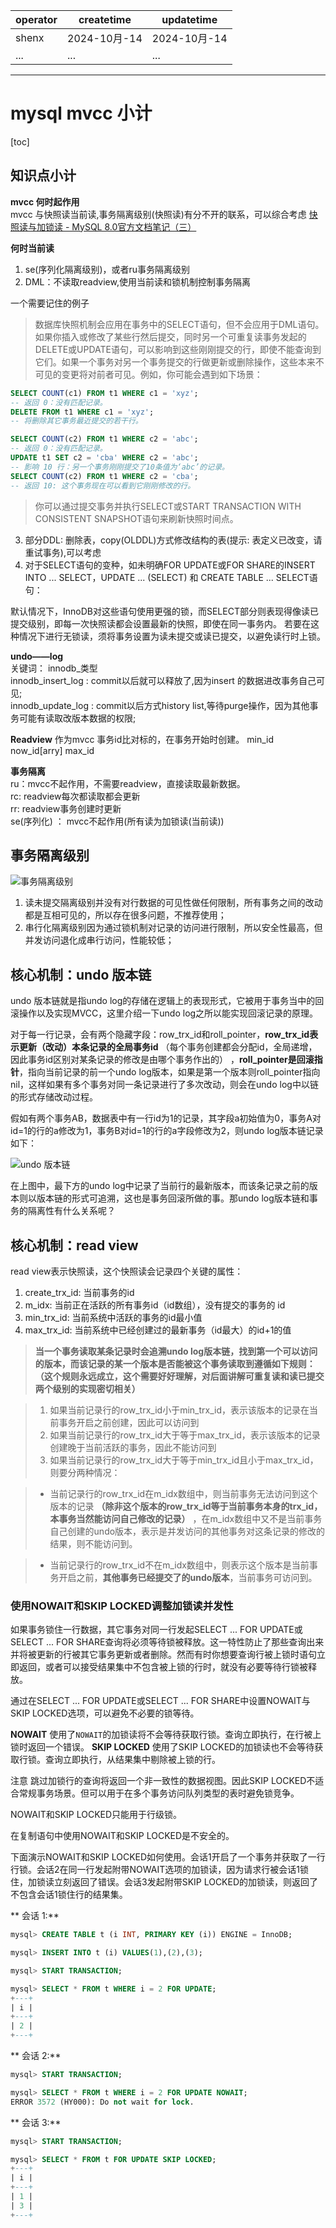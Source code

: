 | operator | createtime | updatetime |
| ---- | ---- | ---- |
| shenx | 2024-10月-14 | 2024-10月-14  |
| ... | ... | ... |
---
# mysql mvcc 小计

[toc]

## 知识点小计

**mvcc 何时起作用**  
mvcc 与快照读当前读,事务隔离级别(快照读)有分不开的联系，可以综合考虑
[快照读与加锁读 - MySQL 8.0官方文档笔记（三）](https://www.cnblogs.com/notayeser/p/14086211.html)  

**何时当前读**  
1. se(序列化隔离级别)，或者ru事务隔离级别
2. DML：不读取readview,使用当前读和锁机制控制事务隔离

一个需要记住的例子
>数据库快照机制会应用在事务中的SELECT语句，但不会应用于DML语句。如果你插入或修改了某些行然后提交，同时另一个可重复读事务发起的DELETE或UPDATE语句，可以影响到这些刚刚提交的行，即使不能查询到它们。如果一个事务对另一个事务提交的行做更新或删除操作，这些本来不可见的变更将对前者可见。例如，你可能会遇到如下场景：

```sql
SELECT COUNT(c1) FROM t1 WHERE c1 = 'xyz';
-- 返回 0：没有匹配记录。
DELETE FROM t1 WHERE c1 = 'xyz';
-- 将删除其它事务最近提交的若干行。

SELECT COUNT(c2) FROM t1 WHERE c2 = 'abc';
-- 返回 0：没有匹配记录。
UPDATE t1 SET c2 = 'cba' WHERE c2 = 'abc';
-- 影响 10 行：另一个事务刚刚提交了10条值为‘abc’的记录。
SELECT COUNT(c2) FROM t1 WHERE c2 = 'cba';
-- 返回 10: 这个事务现在可以看到它刚刚修改的行。
```
>你可以通过提交事务并执行SELECT或START TRANSACTION WITH CONSISTENT SNAPSHOT语句来刷新快照时间点。


3. 部分DDL:  删除表，copy(OLDDL)方式修改结构的表(提示: 表定义已改变，请重试事务),可以考虑
4. 对于SELECT语句的变种，如未明确FOR UPDATE或FOR SHARE的INSERT INTO ... SELECT，UPDATE ... (SELECT) 和 CREATE TABLE ... SELECT语句：

默认情况下，InnoDB对这些语句使用更强的锁，而SELECT部分则表现得像读已提交级别，即每一次快照读都会设置最新的快照，即使在同一事务内。
若要在这种情况下进行无锁读，须将事务设置为读未提交或读已提交，以避免读行时上锁。


**undo——log**  
关键词： innodb_类型  
innodb_insert_log : commit以后就可以释放了,因为insert 的数据进改事务自己可见;  
innodb_update_log : commit以后方式history list,等待purge操作，因为其他事务可能有读取改版本数据的权限;

**Readview**
作为mvcc 事务id比对标的，在事务开始时创建。
min_id   now_id[arry]  max_id

**事务隔离**  
ru：mvcc不起作用，不需要readview，直接读取最新数据。  
rc:  readview每次都读取都会更新  
rr:  readview事务创建时更新  
se(序列化) ： mvcc不起作用(所有读为加锁读(当前读))  

## 事务隔离级别

![事务隔离级别](image/事务隔离级别.png)

1. 读未提交隔离级别并没有对行数据的可见性做任何限制，所有事务之间的改动都是互相可见的，所以存在很多问题，不推荐使用；
2. 串行化隔离级别因为通过锁机制对记录的访问进行限制，所以安全性最高，但并发访问退化成串行访问，性能较低；

## 核心机制：undo 版本链

undo 版本链就是指undo log的存储在逻辑上的表现形式，它被用于事务当中的回滚操作以及实现MVCC，这里介绍一下undo log之所以能实现回滚记录的原理。

对于每一行记录，会有两个隐藏字段：row_trx_id和roll_pointer，**row_trx_id表示更新（改动）本条记录的全局事务id** （每个事务创建都会分配id，全局递增，因此事务id区别对某条记录的修改是由哪个事务作出的） ，**roll_pointer是回滚指针**，指向当前记录的前一个undo log版本，如果是第一个版本则roll_pointer指向nil，这样如果有多个事务对同一条记录进行了多次改动，则会在undo log中以链的形式存储改动过程。

假如有两个事务AB，数据表中有一行id为1的记录，其字段a初始值为0，事务A对id=1的行的a修改为1，事务B对id=1的行的a字段修改为2，则undo log版本链记录如下：

![undo 版本链](<image/undo 版本链.png>)

在上图中，最下方的undo log中记录了当前行的最新版本，而该条记录之前的版本则以版本链的形式可追溯，这也是事务回滚所做的事。那undo log版本链和事务的隔离性有什么关系呢？

## 核心机制：read view

read view表示快照读，这个快照读会记录四个关键的属性：

1. create_trx_id: 当前事务的id
2. m_idx: 当前正在活跃的所有事务id（id数组），没有提交的事务的   id
3. min_trx_id: 当前系统中活跃的事务的id最小值
4. max_trx_id: 当前系统中已经创建过的最新事务（id最大）的id+1的值

> **当一个事务读取某条记录时会追溯undo log版本链，找到第一个可以访问的版本，而该记录的某一个版本是否能被这个事务读取到遵循如下规则：（这个规则永远成立，这个需要好好理解，对后面讲解可重复读和读已提交两个级别的实现密切相关）**   

>1. 如果当前记录行的row_trx_id小于min_trx_id，表示该版本的记录在当前事务开启之前创建，因此可以访问到
>2. 如果当前记录行的row_trx_id大于等于max_trx_id，表示该版本的记录创建晚于当前活跃的事务，因此不能访问到
>3. 如果当前记录行的row_trx_id大于等于min_trx_id且小于max_trx_id，则要分两种情况：  

>* 当前记录行的row_trx_id在m_idx数组中，则当前事务无法访问到这个版本的记录 **（除非这个版本的row_trx_id等于当前事务本身的trx_id，本事务当然能访问自己修改的记录）** ，在m_idx数组中又不是当前事务自己创建的undo版本，表示是并发访问的其他事务对这条记录的修改的结果，则不能访问到。

>* 当前记录行的row_trx_id不在m_idx数组中，则表示这个版本是当前事务开启之前，**其他事务已经提交了的undo版本**，当前事务可访问到。


### 使用NOWAIT和SKIP LOCKED调整加锁读并发性
如果事务锁住一行数据，其它事务对同一行发起SELECT ... FOR UPDATE或SELECT ... FOR SHARE查询将必须等待锁被释放。这一特性防止了那些查询出来并将被更新的行被其它事务更新或者删除。然而有时你想要查询行被上锁时语句立即返回，或者可以接受结果集中不包含被上锁的行时，就没有必要等待行锁被释放。

通过在SELECT ... FOR UPDATE或SELECT ... FOR SHARE中设置NOWAIT与SKIP LOCKED选项，可以避免不必要的锁等待。

**NOWAIT**
使用了`NOWAIT`的加锁读将不会等待获取行锁。查询立即执行，在行被上锁时返回一个错误。
**SKIP LOCKED**
使用了SKIP LOCKED的加锁读也不会等待获取行锁。查询立即执行，从结果集中剔除被上锁的行。

注意
跳过加锁行的查询将返回一个非一致性的数据视图。因此SKIP LOCKED不适合常规事务场景。但可以用于在多个事务访问队列类型的表时避免锁竞争。

NOWAIT和SKIP LOCKED只能用于行级锁。

在复制语句中使用NOWAIT和SKIP LOCKED是不安全的。

下面演示NOWAIT和SKIP LOCKED如何使用。会话1开启了一个事务并获取了一行行锁。会话2在同一行发起附带NOWAIT选项的加锁读，因为请求行被会话1锁住，加锁读立刻返回了错误。会话3发起附带SKIP LOCKED的加锁读，则返回了不包含会话1锁住行的结果集。

** 会话 1:**
```sql
mysql> CREATE TABLE t (i INT, PRIMARY KEY (i)) ENGINE = InnoDB;

mysql> INSERT INTO t (i) VALUES(1),(2),(3);

mysql> START TRANSACTION;

mysql> SELECT * FROM t WHERE i = 2 FOR UPDATE;
+---+
| i |
+---+
| 2 |
+---+
```

** 会话 2:**
```sql
mysql> START TRANSACTION;

mysql> SELECT * FROM t WHERE i = 2 FOR UPDATE NOWAIT;
ERROR 3572 (HY000): Do not wait for lock.
```

** 会话 3:**

```sql
mysql> START TRANSACTION;

mysql> SELECT * FROM t FOR UPDATE SKIP LOCKED;
+---+
| i |
+---+
| 1 |
| 3 |
+---+
```